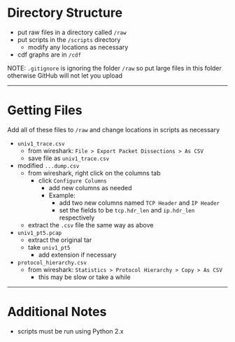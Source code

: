 # Directory Structure
- put raw files in a directory called `/raw`
- put scripts in the `/scripts` directory
    - modify any locations as necessary
- cdf graphs are in `/cdf`

NOTE: `.gitignore` is ignoring the folder `/raw` so put large files in this folder otherwise GitHub will not let you upload

---

# Getting Files
Add all of these files to `/raw` and change locations in scripts as necessary
- `univ1_trace.csv`
    - from wireshark:  `File > Export Packet Dissections > As CSV`
    - save file as `univ1_trace.csv`
- modified `...dump.csv`
    - from wireshark, right click on the columns tab
        - click `Configure Columns`
            - add  new columns as needed
            - Example:
                - add two new columns named `TCP Header` and `IP Header`
                - set the fields to be `tcp.hdr_len` and `ip.hdr_len` respectively
    - extract the `.csv` file the same way as above
- `univ1_pt5.pcap`
    - extract the original tar
    - take `univ1_pt5`
        - add extension if necessary
- `protocol_hierarchy.csv`
    - from wireshark: `Statistics > Protocol Hierarchy > Copy > As CSV`
        - this may be slow or take a while

---

# Additional Notes
- scripts must be run using Python 2.x